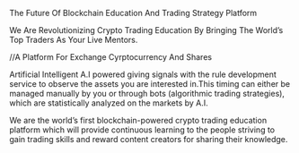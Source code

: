 The Future Of Blockchain Education
And Trading Strategy Platform

We Are Revolutionizing Crypto Trading Education By
Bringing The World’s Top Traders As Your Live Mentors.

//A Platform For Exchange Cyrptocurrency And Shares


Artificial Intelligent A.I powered giving signals with the rule development
service to observe the assets you are interested in.This timing can either be
managed manually by you or through bots (algorithmic trading strategies),
which are statistically analyzed on the markets by A.I.

We are the world’s first blockchain-powered crypto trading education
platform which will provide continuous learning to the people striving to
gain trading skills and reward content creators for sharing their knowledge.
